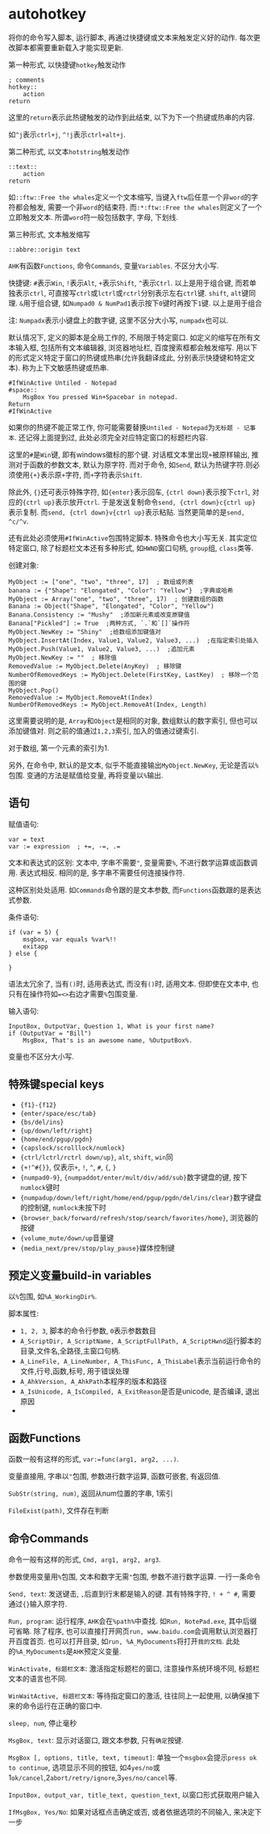 # autohotkey

将你的命令写入脚本, 运行脚本, 再通过快捷键或文本来触发定义好的动作. 每次更改脚本都需要重新载入才能实现更新.

第一种形式, 以快捷键`hotkey`触发动作
```ahk
; comments
hotkey::
    action
return
```

这里的`return`表示此热键触发的动作到此结束, 以下为下一个热键或热串的内容.

如`^j`表示`ctrl+j`, `^!j`表示`ctrl+alt+j`.

第二种形式, 以文本`hotstring`触发动作
```ahk
::text::
    action
return
```

如`::ftw::Free the whales`定义一个文本缩写, 当键入`ftw`后任意一个非`word`的字符都会触发, 需要一个非`word`的结束符. 而`:*:ftw::Free the whales`则定义了一个立即触发文本. 所谓`word`符一般包括数字, 字母, 下划线.

第三种形式, 文本触发缩写
```ahk
::abbre::origin text
```

`AHK`有函数`Functions`, 命令`Commands`, 变量`Variables`. 不区分大小写.

快捷键: `#`表示`Win`, `!`表示`Alt`, `+`表示`Shift`, `^`表示`Ctrl`. 以上是用于组合键, 而若单独表示`ctrl`, 可直接写`ctrl`或`lctrl`或`rctrl`分别表示左右`ctrl`键. `shift`, `alt`键同理. `&`用于组合键, 如`Numpad0 & NumPad1`表示按下`0`键时再按下`1`键. 以上是用于组合

注: `Numpadx`表示小键盘上的数字键, 这里不区分大小写, `numpadx`也可以.

默认情况下, 定义的脚本是全局工作的, 不局限于特定窗口. 如定义的缩写在所有文本输入框, 包括所有文本编辑器, 浏览器地址栏, 百度搜索框都会触发缩写. 用以下的形式定义特定于窗口的热键或热串(允许我翻译成此, 分别表示快捷键和特定文本). 称为上下文敏感热键或热串.

```ahk
#IfWinActive Untiled - Notepad
#space::
    MsgBox You pressed Win+Spacebar in notepad.
Return
#IfWinActive
```

如果你的热键不能正常工作, 你可能需要替换`Untiled - Notepad`为`无标题 - 记事本`. 还记得上面提到过, 此处必须完全对应特定窗口的标题栏内容. 

这里的`#`是`Win`键, 即有windows徽标的那个键. 对话框文本里出现`+`被原样输出, 推测对于函数的参数文本, 默认为原字符. 而对于命令, 如`Send`, 默认为热键字符.则必须使用`{+}`表示原`+`字符, 而`+`字符表示`Shift`. 

除此外, `{}`还可表示特殊字符, 如`{enter}`表示回车, `{ctrl down}`表示按下`ctrl`, 对应的`{ctrl up}`表示放开`ctrl`. 于是发送复制命令`send, {ctrl down}c{ctrl up}`表示复制. 而`send, {ctrl down}v{ctrl up}`表示粘贴. 当然更简单的是`send, ^c/^v`.

还有此处必须使用`#IfWinActive`包围特定脚本. 特殊命令也大小写无关. 其实定位特定窗口, 除了标题栏文本还有多种形式, 如`HWND`窗口句柄, `group`组, `class`类等.

创建对象:
```ahk
MyObject := ["one", "two", "three", 17]  ; 数组或列表
banana := {"Shape": "Elongated", "Color": "Yellow"}  ;字典或哈希
MyObject := Array("one", "two", "three", 17)  ; 创建数组的函数
Banana := Object("Shape", "Elongated", "Color", "Yellow")
Banana.Consistency := "Mushy"  ;添加新元素或改变原键值
Banana["Pickled"] := True  ;两种方式, `.`和`[]`操作符
MyObject.NewKey := "Shiny"  ;给数组添加键值对
MyObject.InsertAt(Index, Value1, Value2, Value3, ...)  ;在指定索引处插入
MyObject.Push(Value1, Value2, Value3, ...)  ;追加元素
MyObject.NewKey := ""  ; 移除值
RemovedValue := MyObject.Delete(AnyKey)  ; 移除键
NumberOfRemovedKeys := MyObject.Delete(FirstKey, LastKey)  ; 移除一个范围的键
MyObject.Pop()
RemovedValue := MyObject.RemoveAt(Index)
NumberOfRemovedKeys := MyObject.RemoveAt(Index, Length)
```

这里需要说明的是, `Array`和`Object`是相同的对象, 数组默认的数字索引, 但也可以添加键值对. 则之前的值通过`1,2,3`索引, 加入的值通过键索引. 

对于数组, 第一个元素的索引为1.

另外, 在命令中, 默认的是文本, 似乎不能直接输出`MyObject.NewKey`, 无论是否以`%`包围. 变通的方法是赋值给变量, 再将变量以`%`输出.

## 语句

赋值语句: 
```ahk
var = text
var := expression  ; +=, -=, .=
```

文本和表达式的区别: 文本中, 字串不需要`"`, 变量需要`%`, 不进行数学运算或函数调用. 表达式相反. 相同的是, 多字串不需要任何连接操作符.

这种区别处处适用. 如`Commands`命令跟的是文本参数, 而`Functions`函数跟的是表达式参数.

条件语句:
```ahk
if (var = 5) {
    msgbox, var equals %var%!!
    exitapp
} else {

}
```

语法太冗余了, 当有`()`时, 适用表达式, 而没有`()`时, 适用文本. 但即使在文本中, 也只有在操作符如`=<>`右边才需要`%`包围变量.

输入语句:
```ahk
InputBox, OutputVar, Question 1, What is your first name?
if (OutputVar = "Bill")
    MsgBox, That's is an awesome name, %OutputBox%.
```

变量也不区分大小写.

## 特殊键special keys

* `{f1}-{f12}`
* `{enter/space/esc/tab}`
* `{bs/del/ins}`
* `{up/down/left/right}`
* `{home/end/pgup/pgdn}`
* `{capslock/scrolllock/numlock}`
* `{ctrl/lctrl/rctrl down/up}`, `alt`, `shift`, `win`同
* `{+!^#{}}`, 仅表示`+`, `!`, `^`, `#`, `{`, `}`
* `{numpad0-9}`, `{numpaddot/enter/mult/div/add/sub}`数字键盘的键, 按下`numlock`键时
* `{numpadup/down/left/right/home/end/pgup/pgdn/del/ins/clear}`数字键盘的控制键, `numlock`未按下时
* `{browser_back/forward/refresh/stop/search/favorites/home}`, 浏览器的按键
* `{volume_mute/down/up`音量键
* `{media_next/prev/stop/play_pause}`媒体控制键

## 预定义变量build-in variables

以`%`包围, 如`%A_WorkingDir%`.

脚本属性:
* `1, 2, 3`, 脚本的命令行参数, `0`表示参数数目
* `A_ScriptDir, A_ScriptName, A_ScriptFullPath, A_ScriptHwnd`运行脚本的目录,文件名,全路径,主窗口句柄.
* `A_LineFile, A_LineNumber, A_ThisFunc, A_ThisLabel`表示当前运行命令的文件,行号,函数,标号, 用于错误处理
* `A_AhkVersion, A_AhkPath`本程序的版本和路径
* `A_IsUnicode, A_IsCompiled, A_ExitReason`是否是unicode, 是否编译, 退出原因
* 

## 函数Functions

函数一般有这样的形式, `var:=func(arg1, arg2, ...)`.

变量直接用, 字串以`"`包围, 参数进行数字运算, 函数可嵌套, 有返回值.

`SubStr(string, num)`, 返回从num位置的字串, 1索引

`FileExist(path)`, 文件存在判断

## 命令Commands

命令一般有这样的形式, `Cmd, arg1, arg2, arg3`. 

参数使用变量用`%`包围, 文本和数字无需`"`包围, 参数不进行数字运算. 一行一条命令

`Send, text`: 发送键击, `,`后直到行末都是输入的键. 其有特殊字符, `! + ^ #`, 需要通过`{}`输入原字符.

`Run, program`: 运行程序, `AHK`会在`%path%`中查找. 如`Run, NotePad.exe`, 其中后缀可省略. 除了程序, 也可以直接打开网页`run, www.baidu.com`会调用默认浏览器打开百度首页. 也可以打开目录, 如`run, %A_MyDocuments`将打开`我的文档`. 此处的`%A_MyDocuments`是`AHK`预定义变量.

`WinActivate, 标题栏文本`: 激活指定标题栏的窗口, 注意操作系统环境不同, 标题栏文本的语言也不同.

`WinWaitActive, 标题栏文本`: 等待指定窗口的激活, 往往同上一起使用, 以确保接下来的命令运行在正确的窗口中.

`sleep, num`, 停止毫秒

`MsgBox, text`: 显示对话窗口, 跟文本参数, 只有`确定`按键.

`MsgBox [, options, title, text, timeout]`: 单独一个`msgbox`会提示`press ok to continue`, 选项显示不同的按钮, 如4`yes/no`或1`ok/cancel`,2`abort/retry/ignore`,3`yes/no/cancel`等.

`InputBox, output_var, title_text, question_text`, 以窗口形式获取用户输入

`IfMsgBox, Yes/No`: 如果对话框点击确定或否, 或者依据选项的不同输入, 来决定下一步






